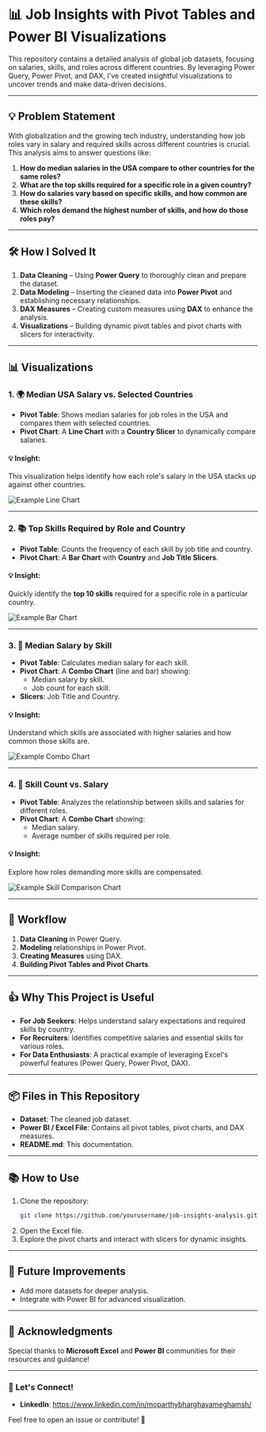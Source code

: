 # 📊 Job Insights with Pivot Tables and Power BI Visualizations

This repository contains a detailed analysis of global job datasets, focusing on salaries, skills, and roles across different countries. By leveraging Power Query, Power Pivot, and DAX, I've created insightful visualizations to uncover trends and make data-driven decisions.

---

## 💡 Problem Statement

With globalization and the growing tech industry, understanding how job roles vary in salary and required skills across different countries is crucial. This analysis aims to answer questions like:

1. **How do median salaries in the USA compare to other countries for the same roles?**
2. **What are the top skills required for a specific role in a given country?**
3. **How do salaries vary based on specific skills, and how common are these skills?**
4. **Which roles demand the highest number of skills, and how do those roles pay?**

---

## 🛠️ How I Solved It

1. **Data Cleaning** – Using **Power Query** to thoroughly clean and prepare the dataset.
2. **Data Modeling** – Inserting the cleaned data into **Power Pivot** and establishing necessary relationships.
3. **DAX Measures** – Creating custom measures using **DAX** to enhance the analysis.
4. **Visualizations** – Building dynamic pivot tables and pivot charts with slicers for interactivity.

---

## 📊 Visualizations

### 1. 🌍 Median USA Salary vs. Selected Countries

- **Pivot Table**: Shows median salaries for job roles in the USA and compares them with selected countries.
- **Pivot Chart**: A **Line Chart** with a **Country Slicer** to dynamically compare salaries.

#### 💡 Insight:
This visualization helps identify how each role's salary in the USA stacks up against other countries.

![Example Line Chart](#) <!-- Placeholder for image link -->

---

### 2. 📚 Top Skills Required by Role and Country

- **Pivot Table**: Counts the frequency of each skill by job title and country.
- **Pivot Chart**: A **Bar Chart** with **Country** and **Job Title Slicers**.

#### 💡 Insight:
Quickly identify the **top 10 skills** required for a specific role in a particular country.

![Example Bar Chart](#) <!-- Placeholder for image link -->

---

### 3. 💸 Median Salary by Skill

- **Pivot Table**: Calculates median salary for each skill.
- **Pivot Chart**: A **Combo Chart** (line and bar) showing:
  - Median salary by skill.
  - Job count for each skill.
- **Slicers**: Job Title and Country.

#### 💡 Insight:
Understand which skills are associated with higher salaries and how common those skills are.

![Example Combo Chart](#) <!-- Placeholder for image link -->

---

### 4. 👥 Skill Count vs. Salary

- **Pivot Table**: Analyzes the relationship between skills and salaries for different roles.
- **Pivot Chart**: A **Combo Chart** showing:
  - Median salary.
  - Average number of skills required per role.

#### 💡 Insight:
Explore how roles demanding more skills are compensated.

![Example Skill Comparison Chart](#) <!-- Placeholder for image link -->

---

## 🔄 Workflow

1. **Data Cleaning** in Power Query.
2. **Modeling** relationships in Power Pivot.
3. **Creating Measures** using DAX.
4. **Building Pivot Tables and Pivot Charts**.

---

## 👍 Why This Project is Useful

- **For Job Seekers**: Helps understand salary expectations and required skills by country.
- **For Recruiters**: Identifies competitive salaries and essential skills for various roles.
- **For Data Enthusiasts**: A practical example of leveraging Excel's powerful features (Power Query, Power Pivot, DAX).

---

## 📦 Files in This Repository

- **Dataset**: The cleaned job dataset.
- **Power BI / Excel File**: Contains all pivot tables, pivot charts, and DAX measures.
- **README.md**: This documentation.

---

## 📚 How to Use

1. Clone the repository:
   ```bash
   git clone https://github.com/yourusername/job-insights-analysis.git
   ```
2. Open the Excel file.
3. Explore the pivot charts and interact with slicers for dynamic insights.

---

## 🚀 Future Improvements

- Add more datasets for deeper analysis.
- Integrate with Power BI for advanced visualization.

---

## 🌟 Acknowledgments

Special thanks to **Microsoft Excel** and **Power BI** communities for their resources and guidance!

---

### 👋 Let's Connect!

- **LinkedIn**: https://www.linkedin.com/in/moparthybharghavameghamsh/

Feel free to open an issue or contribute! 🚀

